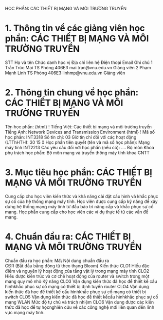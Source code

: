 HỌC PHẦN: CÁC THIẾT BỊ MẠNG VÀ MÔI TRƯỜNG TRUYỀN
# 1. Thông tin về các giảng viên học phần: CÁC THIẾT BỊ MẠNG VÀ MÔI TRƯỜNG TRUYỀN
STT Họ và tên Chức danh học vị Địa chỉ liên hệ Điện thoại Email Ghi chú 1 Trần Trúc Mai TS Phòng 406E3 mai.tran\@vnu.edu.vn Giảng viên
2 Phạm Mạnh Linh TS Phòng 406E3 linhmp\@vnu.edu.vn Giảng viên
# 2. Thông tin chung về học phần: CÁC THIẾT BỊ MẠNG VÀ MÔI TRƯỜNG TRUYỀN
Tên học phần:
{html}
! Tiếng Việt: Các thiết bị mạng và môi trường truyền Tiếng Anh: Network Devices and Transmission Environment
{html}
! Mã số học phần: INT3318 Số tín chỉ: 03 Giờ tín chỉ đối với các hoạt động (LTThHTH): 30 15 0 Học phần tiên quyết (tên và mã số học phần): Mạng máy tính INT2213 Các yêu cầu đối với học phần (nếu có): \.... Bộ môn Khoa phụ trách học phần: Bộ môn mạng và truyền thông máy
tính khoa CNTT
# 3. Mục tiêu học phần: CÁC THIẾT BỊ MẠNG VÀ MÔI TRƯỜNG TRUYỀN
Cung cấp cho học viên kiến thức và khả năng cài đặt cấu hình và khắc phục sự cố của hệ thống mạng máy tính. Học viên được cung cấp kỹ năng để xây dựng hệ thống mạng máy tính từ đầu bảo trì nâng cấp và khắc phục sự cố mạng. Học phần cung cấp cho học viên các ví dụ thực tế từ các vấn đề mạng.
# 4. Chuẩn đầu ra: CÁC THIẾT BỊ MẠNG VÀ MÔI TRƯỜNG TRUYỀN
Chuẩn đầu ra học phần: Mã\ Nội dung chuẩn đầu ra\
CĐR (Bắt đầu bằng động từ theo thang Bloom) Kiến thức
CLO1 Hiểu đặc điểm và nguyên lý hoạt động của tầng vật lý trong mạng máy tính
CLO2 Hiểu được kiến trúc và cơ chế hoạt động của router và switch trong một mạng quy mô nhỏ
Kỹ năng
CLO3 Vận dụng kiến thức đã học để thiết kế cấu hìnhkhắc phục sự cố mạng có thiết bị định tuyến router
CLO4 Vận dụng kiến thức đã học để thiết kế cấu hìnhkhắc phục sự cố mạng có thiết bị switch
CLO5 Vận dụng kiến thức đã học để thiết kếcấu hìnhkhắc phục sự cố mạng WLAN
Mức độ tự chủ và trách nhiệm
CLO6 Vận dụng được các kiến thức đã học để tự họcnghiên cứu về các công nghệ mới liên quan đến lĩnh vực mạng máy tính.
